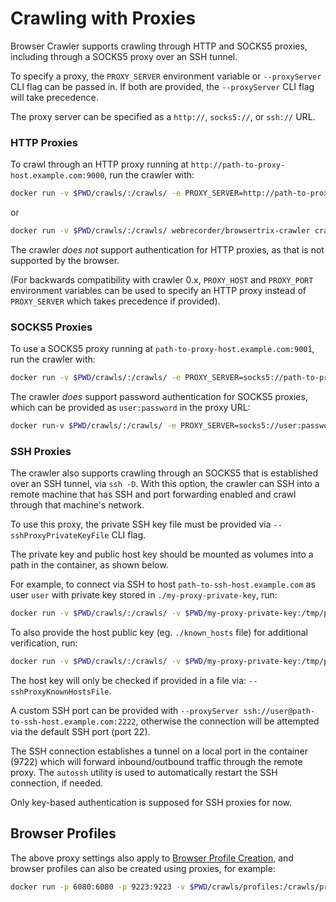 # Crawling with Proxies
Browser Crawler supports crawling through HTTP and SOCKS5 proxies, including through a SOCKS5 proxy over an SSH tunnel.

To specify a proxy, the `PROXY_SERVER` environment variable or `--proxyServer` CLI flag can be passed in.
If both are provided, the `--proxyServer` CLI flag will take precedence.

The proxy server can be specified as a `http://`, `socks5://`, or `ssh://` URL.

### HTTP Proxies

To crawl through an HTTP proxy running at `http://path-to-proxy-host.example.com:9000`, run the crawler with:

```sh
docker run -v $PWD/crawls/:/crawls/ -e PROXY_SERVER=http://path-to-proxy-host.example.com:9000 webrecorder/browsertrix-crawler crawl --url https://example.com/
```

or

```sh
docker run -v $PWD/crawls/:/crawls/ webrecorder/browsertrix-crawler crawl --url https://example.com/ --proxyServer http://path-to-proxy-host.example.com:9000 
```

The crawler *does not* support authentication for HTTP proxies, as that is not supported by the browser.

(For backwards compatibility with crawler 0.x, `PROXY_HOST` and `PROXY_PORT` environment variables can be used to specify an HTTP proxy instead of `PROXY_SERVER`
which takes precedence if provided).


### SOCKS5 Proxies

To use a SOCKS5 proxy running at `path-to-proxy-host.example.com:9001`, run the crawler with:

```sh
docker run -v $PWD/crawls/:/crawls/ -e PROXY_SERVER=socks5://path-to-proxy-host.example.com:9001 webrecorder/browsertrix-crawler crawl --url https://example.com/
```

The crawler *does* support password authentication for SOCKS5 proxies, which can be provided as `user:password` in the proxy URL:

```sh
docker run-v $PWD/crawls/:/crawls/ -e PROXY_SERVER=socks5://user:password@path-to-proxy-host.example.com:9001 webrecorder/browsertrix-crawler crawl --url https://example.com/
```

### SSH Proxies

The crawler also supports crawling through an SOCKS5 that is established over an SSH tunnel, via `ssh -D`.
With this option, the crawler can SSH into a remote machine that has SSH and port forwarding enabled and crawl through that machine's network.

To use this proxy, the private SSH key file must be provided via `--sshProxyPrivateKeyFile` CLI flag.

The private key and public host key should be mounted as volumes into a path in the container, as shown below.

For example, to connect via SSH to host `path-to-ssh-host.example.com` as user `user` with private key stored in `./my-proxy-private-key`, run:

```sh
docker run -v $PWD/crawls/:/crawls/ -v $PWD/my-proxy-private-key:/tmp/private-key webrecorder/browsertrix-crawler crawl --url https://httpbin.org/ip --proxyServer ssh://user@path-to-ssh-host.example.com --sshProxyPrivateKeyFile /tmp/private-key
```

To also provide the host public key (eg. `./known_hosts` file) for additional verification, run:

```sh
docker run -v $PWD/crawls/:/crawls/ -v $PWD/my-proxy-private-key:/tmp/private-key -v $PWD/known_hosts:/tmp/known_hosts webrecorder/browsertrix-crawler crawl --url https://httpbin.org/ip --proxyServer ssh://user@path-to-ssh-host.example.com --sshProxyPrivateKeyFile /tmp/private-key --sshProxyKnownHostsFile /tmp/known_hosts
```

The host key will only be checked if provided in a file via: `--sshProxyKnownHostsFile`.

A custom SSH port can be provided with `--proxyServer ssh://user@path-to-ssh-host.example.com:2222`, otherwise the
connection will be attempted via the default SSH port (port 22).

The SSH connection establishes a tunnel on a local port in the container (9722) which will forward inbound/outbound traffic through the remote proxy.
The `autossh` utility is used to automatically restart the SSH connection, if needed.

Only key-based authentication is supposed for SSH proxies for now.


## Browser Profiles

The above proxy settings also apply to [Browser Profile Creation](../browser-profiles), and browser profiles can also be created using proxies, for example:

```sh
docker run -p 6080:6080 -p 9223:9223 -v $PWD/crawls/profiles:/crawls/profiles -v $PWD/my-proxy-private-key:/tmp/private-key -v $PWD/known_hosts:/tmp/known_hosts webrecorder/browsertrix-crawler create-login-profile --url https://example.com/ --proxyServer ssh://user@path-to-ssh-host.example.com --sshProxyPrivateKeyFile /tmp/private-key --sshProxyKnownHostsFile /tmp/known_hosts
```





